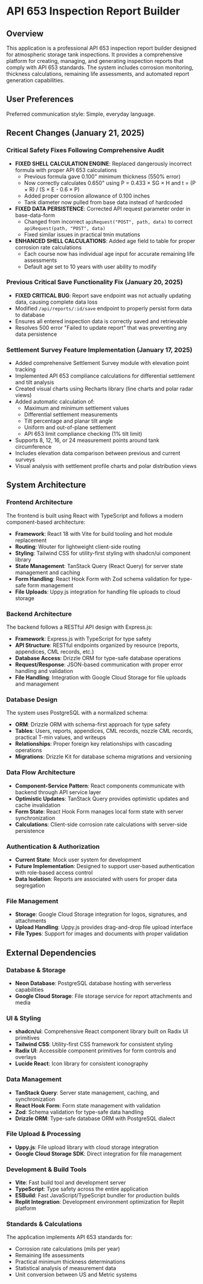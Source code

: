 # API 653 Inspection Report Builder

## Overview

This application is a professional API 653 inspection report builder designed for atmospheric storage tank inspections. It provides a comprehensive platform for creating, managing, and generating inspection reports that comply with API 653 standards. The system includes corrosion monitoring, thickness calculations, remaining life assessments, and automated report generation capabilities.

## User Preferences

Preferred communication style: Simple, everyday language.

## Recent Changes (January 21, 2025)

### Critical Safety Fixes Following Comprehensive Audit
- **FIXED SHELL CALCULATION ENGINE**: Replaced dangerously incorrect formula with proper API 653 calculations
  - Previous formula gave 0.100" minimum thickness (550% error) 
  - Now correctly calculates 0.650" using P = 0.433 × SG × H and t = (P × R) / (S × E - 0.6 × P)
  - Added proper corrosion allowance of 0.100 inches
  - Tank diameter now pulled from base data instead of hardcoded
- **FIXED DATA PERSISTENCE**: Corrected API request parameter order in base-data-form
  - Changed from incorrect `apiRequest("POST", path, data)` to correct `apiRequest(path, "POST", data)`
  - Fixed similar issues in practical tmin mutations
- **ENHANCED SHELL CALCULATIONS**: Added age field to table for proper corrosion rate calculations
  - Each course now has individual age input for accurate remaining life assessments
  - Default age set to 10 years with user ability to modify

### Previous Critical Save Functionality Fix (January 20, 2025)
- **FIXED CRITICAL BUG**: Report save endpoint was not actually updating data, causing complete data loss
- Modified `/api/reports/:id/save` endpoint to properly persist form data to database
- Ensures all entered inspection data is correctly saved and retrievable
- Resolves 500 error "Failed to update report" that was preventing any data persistence

### Settlement Survey Feature Implementation (January 17, 2025)
- Added comprehensive Settlement Survey module with elevation point tracking
- Implemented API 653 compliance calculations for differential settlement and tilt analysis
- Created visual charts using Recharts library (line charts and polar radar views)
- Added automatic calculation of:
  - Maximum and minimum settlement values
  - Differential settlement measurements
  - Tilt percentage and planar tilt angle
  - Uniform and out-of-plane settlement
  - API 653 limit compliance checking (1% tilt limit)
- Supports 8, 12, 16, or 24 measurement points around tank circumference
- Includes elevation data comparison between previous and current surveys
- Visual analysis with settlement profile charts and polar distribution views

## System Architecture

### Frontend Architecture
The frontend is built using React with TypeScript and follows a modern component-based architecture:
- **Framework**: React 18 with Vite for build tooling and hot module replacement
- **Routing**: Wouter for lightweight client-side routing
- **Styling**: Tailwind CSS for utility-first styling with shadcn/ui component library
- **State Management**: TanStack Query (React Query) for server state management and caching
- **Form Handling**: React Hook Form with Zod schema validation for type-safe form management
- **File Uploads**: Uppy.js integration for handling file uploads to cloud storage

### Backend Architecture
The backend follows a RESTful API design with Express.js:
- **Framework**: Express.js with TypeScript for type safety
- **API Structure**: RESTful endpoints organized by resource (reports, appendices, CML records, etc.)
- **Database Access**: Drizzle ORM for type-safe database operations
- **Request/Response**: JSON-based communication with proper error handling and validation
- **File Handling**: Integration with Google Cloud Storage for file uploads and management

### Database Design
The system uses PostgreSQL with a normalized schema:
- **ORM**: Drizzle ORM with schema-first approach for type safety
- **Tables**: Users, reports, appendices, CML records, nozzle CML records, practical T-min values, and writeups
- **Relationships**: Proper foreign key relationships with cascading operations
- **Migrations**: Drizzle Kit for database schema migrations and versioning

### Data Flow Architecture
- **Component-Service Pattern**: React components communicate with backend through API service layer
- **Optimistic Updates**: TanStack Query provides optimistic updates and cache invalidation
- **Form State**: React Hook Form manages local form state with server synchronization
- **Calculations**: Client-side corrosion rate calculations with server-side persistence

### Authentication & Authorization
- **Current State**: Mock user system for development
- **Future Implementation**: Designed to support user-based authentication with role-based access control
- **Data Isolation**: Reports are associated with users for proper data segregation

### File Management
- **Storage**: Google Cloud Storage integration for logos, signatures, and attachments
- **Upload Handling**: Uppy.js provides drag-and-drop file upload interface
- **File Types**: Support for images and documents with proper validation

## External Dependencies

### Database & Storage
- **Neon Database**: PostgreSQL database hosting with serverless capabilities
- **Google Cloud Storage**: File storage service for report attachments and media

### UI & Styling
- **shadcn/ui**: Comprehensive React component library built on Radix UI primitives
- **Tailwind CSS**: Utility-first CSS framework for consistent styling
- **Radix UI**: Accessible component primitives for form controls and overlays
- **Lucide React**: Icon library for consistent iconography

### Data Management
- **TanStack Query**: Server state management, caching, and synchronization
- **React Hook Form**: Form state management with validation
- **Zod**: Schema validation for type-safe data handling
- **Drizzle ORM**: Type-safe database ORM with PostgreSQL dialect

### File Upload & Processing
- **Uppy.js**: File upload library with cloud storage integration
- **Google Cloud Storage SDK**: Direct integration for file management

### Development & Build Tools
- **Vite**: Fast build tool and development server
- **TypeScript**: Type safety across the entire application
- **ESBuild**: Fast JavaScript/TypeScript bundler for production builds
- **Replit Integration**: Development environment optimization for Replit platform

### Standards & Calculations
The application implements API 653 standards for:
- Corrosion rate calculations (mils per year)
- Remaining life assessments
- Practical minimum thickness determinations
- Statistical analysis of measurement data
- Unit conversion between US and Metric systems